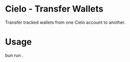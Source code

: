 # Cielo - Transfer Wallets
Transfer tracked wallets from one Cielo account to another.

# Usage
bun run . <fromApiKey> <toApiKey>